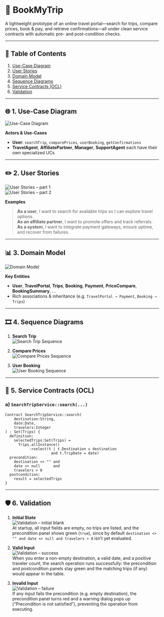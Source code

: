# 📖 BookMyTrip

A lightweight prototype of an online travel portal—search for trips, compare prices, book & pay, and retrieve confirmations—all under clean service contracts with automatic pre- and post-condition checks.

---

## 🚀 Table of Contents

1. [Use-Case Diagram](#1-use-case-diagram)  
2. [User Stories](#2-user-stories)  
3. [Domain Model](#3-domain-model)  
4. [Sequence Diagrams](#4-sequence-diagrams)  
5. [Service Contracts (OCL)](#5-service-contracts-ocl)  
6. [Validation](#6-validation)  

---

## 🌐 1. Use-Case Diagram

![Use-Case Diagram](docs/images/usecase.png)

**Actors & Use-Cases**  
- **User**: `searchTrip`, `comparePrices`, `userBooking`, `getConfirmations`  
- **TravelAgent**, **AffiliatePartner**, **Manager**, **SupportAgent** each have their own specialized UCs  

---

## ✏️ 2. User Stories

![User Stories – part 1](docs/images/UserStories1.png)  
![User Stories – part 2](docs/images/UserStories2.png)

**Examples**  
> **As a user**, I want to search for available trips so I can explore travel options.  
> **As an affiliate partner**, I want to promote offers and track referrals.  
> **As a system**, I want to integrate payment gateways, ensure uptime, and recover from failures.

---

## 📊 3. Domain Model

![Domain Model](docs/images/ConceptualClassDiagram.png)

**Key Entities**  
- **User**, **TravelPortal**, **Trips**, **Booking**, **Payment**, **PriceCompare**, **BookingSummary**, ...  
- Rich associations & inheritance (e.g. `TravelPortal → Payment`, `Booking → Trips`)

---

## 🎞 4. Sequence Diagrams

1. **Search Trip**  
   ![Search Trip Sequence](docs/images/Seq1.png)

2. **Compare Prices**  
   ![Compare Prices Sequence](docs/images/seq2.png)

3. **User Booking**  
   ![User Booking Sequence](docs/images/seq3.png)

---

## 📐 5. Service Contracts (OCL)

### a) `SearchTripService::search(...)`

```ocl
Contract SearchTripService::search(
    destination:String,
    date:Date,
    travelers:Integer
) : Set(Trips) {
  definition:
    selectedTrips:Set(Trips) =
      Trips.allInstance()
           ->select(t | t.Destination = destination
                     and t.TripDate = date)
  precondition:
    destination <> "" and
    date <> null      and
    travelers > 0
  postcondition:
    result = selectedTrips
}

``` 
---


## 🛡️ 6. Validation

1. **Initial State**  
   ![Validation – initial blank](docs/images/Validation1.png)  
   At startup, all input fields are empty, no trips are listed, and the precondition panel shows green (`true`), since by default `destination <> "" and date <> null and travelers > 0` isn’t yet evaluated.

2. **Valid Input**  
   ![Validation – success](docs/images/Validation2.png)  
   When you enter a non-empty destination, a valid date, and a positive traveler count, the search operation runs successfully: the precondition and postcondition panels stay green and the matching trips (if any) would appear in the table.

3. **Invalid Input**  
   ![Validation – failure](docs/images/Validation3.png)  
   If any input fails the precondition (e.g. empty destination), the precondition panel turns red and a warning dialog pops up (“Precondition is not satisfied”), preventing the operation from executing.

